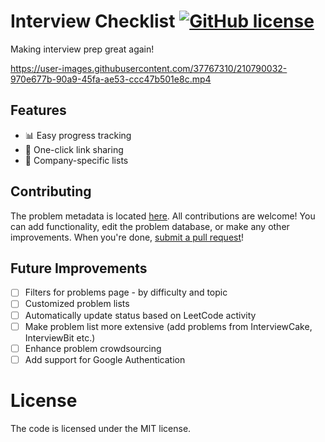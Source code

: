 # Interview Checklist [![GitHub license](https://img.shields.io/badge/license-MIT-blue)](https://github.com/labs-asterisk/interview-checklist/blob/main/LICENSE)

Making interview prep great again!


https://user-images.githubusercontent.com/37767310/210790032-970e677b-90a9-45fa-ae53-ccc47b501e8c.mp4


## Features
- 📊 Easy progress tracking
- 🔗 One-click link sharing
- 📜 Company-specific lists

## Contributing
The problem metadata is located [here](https://github.com/labs-asterisk/interview-checklist/blob/main/src/data/problem_data.json). All contributions are welcome! You can add functionality, edit the problem database, or make any other improvements. When you're done, [submit a pull request](https://github.com/labs-asterisk/interview-checklist/pulls)!

## Future Improvements
- [ ] Filters for problems page - by difficulty and topic 
- [ ] Customized problem lists
- [ ] Automatically update status based on LeetCode activity
- [ ] Make problem list more extensive (add problems from InterviewCake, InterviewBit etc.)
- [ ] Enhance problem crowdsourcing
- [ ] Add support for Google Authentication

# License
The code is licensed under the MIT license.
